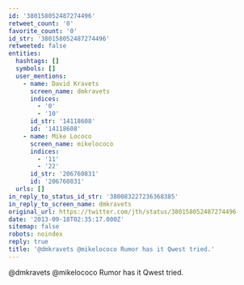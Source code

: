 ```yaml
---
id: '380158052487274496'
retweet_count: '0'
favorite_count: '0'
id_str: '380158052487274496'
retweeted: false
entities:
  hashtags: []
  symbols: []
  user_mentions:
    - name: David Kravets
      screen_name: dmkravets
      indices:
        - '0'
        - '10'
      id_str: '14118608'
      id: '14118608'
    - name: Mike Lococo
      screen_name: mikelococo
      indices:
        - '11'
        - '22'
      id_str: '206760831'
      id: '206760831'
  urls: []
in_reply_to_status_id_str: '380083227236368385'
in_reply_to_screen_name: dmkravets
original_url: https://twitter.com/jth/status/380158052487274496
date: '2013-09-18T02:35:17.000Z'
sitemap: false
robots: noindex
reply: true
title: '@dmkravets @mikelococo Rumor has it Qwest tried.'
---
```


@dmkravets @mikelococo Rumor has it Qwest tried.